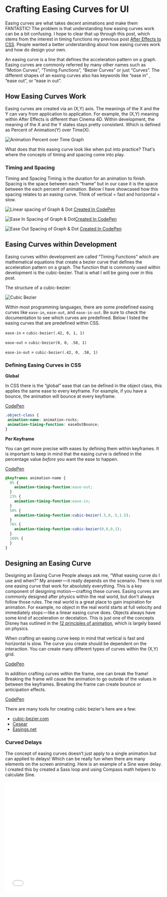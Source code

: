 # Crafting Easing Curves for UI

Easing curves are what takes decent animations and make them FANTASTIC! The problem is that understanding how easing curves work can be a bit confusing. I hope to clear that up through this post, which stems from the interest in timing functions my previous post [After Effects to CSS](https://medium.com/@ryan_brownhill/after-effects-to-css-79225c1d767e). People wanted a better understanding about how easing curves work and how do design your own.

An easing curve is a line that defines the acceleration pattern on a graph. Easing curves are commonly referred by many other names such as “Motion Curves”, “Timing Functions”, “Bezier Curves” or just “Curves”. The different shapes of an easing curves also has keywords like “ease in” , “ease out”, or “ease in out”.

## How Easing Curves Work

Easing curves are created via an (X,Y) axis. The meanings of the X and the Y can vary from application to application. For example, the (X,Y) meaning within After Effects is different than Cinema 4D. Within development, the meaning of the X and the Y states stays pretty consistent. Which is defined as Percent of Animation(Y) over Time(X).

![Animation Percent over Time Graph](/Users/ryanbrownhill/Dropbox/_4_SIDE_PROJECTS/BLOGS/Posts/Easing_Curves/curve--linear.png)

What does that this easing curve look like when put into practice? That's where the concepts of timing and spacing come into play.

### Timing and Spacing

Timing and Spacing Timing is the duration for an animation to finish. Spacing is the space between each “frame” but in our case it is the space between the each percent of animation. Below I have showcased how this spacing relates to an easing curve. Think of vertical = fast and horizontal = slow.

![Linear spacing of Graph & Dot](/Users/ryanbrownhill/Dropbox/_4_SIDE_PROJECTS/BLOGS/main-blog/images/posts/easing-curves/spacing--linear.png) [Created In CodePen](http://codepen.io/ryanbrownhill/pen/EjVdeY)

![Ease In Spacing of Graph & Dot](/Users/ryanbrownhill/Dropbox/_4_SIDE_PROJECTS/BLOGS/main-blog/images/posts/easing-curves/spacing--easein.png)[Created In CodePen](http://codepen.io/ryanbrownhill/pen/VLvEre)

![Ease Out Spacing of Graph & Dot](/Users/ryanbrownhill/Dropbox/_4_SIDE_PROJECTS/BLOGS/main-blog/images/posts/easing-curves/spacing--easeout.png) [Created In CodePen](http://codepen.io/ryanbrownhill/pen/MwaPBZ)


## Easing Curves within Development

Easing curves within development are called “Timing Functions” which are mathematical equations that create a bezier curve that defines the acceleration pattern on a graph. The function that is commonly used within development is the cubic-bezier. That is what I will be going over in this post.

The structure of a cubic-bezier:

![Cubic Bezier](/Users/ryanbrownhill/Dropbox/_4_SIDE_PROJECTS/BLOGS/main-blog/images/posts/easing-curves/cubicbezier-06.png)

Within most programming languages, there are some predefined easing curves like `ease-in`, `ease-out`, and `ease-in-out`. Be sure to check the documentation to see which curves are predefined. Below I listed the easing curves that are predefined within CSS.

`ease-in` = `cubic-bezier(.42, 0, 1, 1)`

`ease-out` = `cubic-bezier(0, 0, .58, 1)`

`ease-in-out` = `cubic-bezier(.42, 0, .58, 1)`

### Defining Easing Curves in CSS

**Global**

In CSS there is the “global” ease that can be defined in the object class, this applies the same ease to every keyframe. For example, if you have a bounce, the animation will bounce at every keyframe.

[CodePen](http://codepen.io/ryanbrownhill/pen/JdYmqG)

```scss
.object-class {
 animation-name: animation-rocks;
 animation-timing-function: easeOutBounce;
}
```

**Per Keyframe**

You can get more precise with eases by defining them within keyframes. It is important to keep in mind that the easing curve is defined in the percentage value *before* you want the ease to happen.

[CodePen](http://codepen.io/ryanbrownhill/pen/JdYejX)

```scss
@keyframes animation-name {
  0% {
    animation-timing-function:ease-out;
  }
  23% {
    animation-timing-function:ease-in;
  }
  50% {
    animation-timing-function:cubic-bezier(.5,0,.5,1.5);
  }
  76% {
    animation-timing-function:cubic-bezier(0,0,0,1);
  }
  100% {
  }
}
```

## Designing an Easing Curve


Designing an Easing Curve People always ask me, “What easing curve do I use and when?” My answer — it really depends on the scenario. There is not one easing curve that work for absolutely everything. This is a key component of designing motion — crafting these curves. Easing curves are commonly designed after physics within the real world, but don’t always follow those rules. The real world is a great place to gain inspiration for animation. For example, no object in the real world starts at full velocity and immediately stops — like a linear easing curve does. Objects always have some kind of acceleration or decelation. This is just one of the concepts Disney has outlined in the [12 principles of animation](https://vimeo.com/93206523), which is largely based on physics.

When crafting an easing curve keep in mind that vertical is fast and horizontal is slow. The curve you create should be dependent on the interaction. You can create many different types of curves within the (X,Y) grid.

[CodePen](http://codepen.io/ryanbrownhill/pen/mJeQyq?editors=110)

In addition crafting curves within the frame, one can break the frame! Breaking the frame will cause the animation to go outside of the values in between the keyframes. Breaking the frame can create bounce or anticipation effects.

[CodePen](http://codepen.io/ryanbrownhill/pen/zGrNwv?editors=110)

There are many tools for creating cubic bezier's here are a few:

- [cubic-bezier.com](cubic-bezier.com)
- [Cesear](http://matthewlein.com/ceaser/)
- [Easings.net](http://easings.net/)


### Curved Delays

The concept of easing curves doesn’t just apply to a single animation but can applied to delays! Which can be really fun when there are many elements on the screen animating. Here is an example of a Sine wave delay. I created this by created a Sass loop and using Compass math helpers to calculate Sine.


<iframe height='355' scrolling='no' src='//codepen.io/ryanbrownhill/embed/NqGxgr/?height=355&theme-id=14830' frameborder='no' allowtransparency='true' allowfullscreen='true' style='width: 100%;'>See the Pen <a href='http://codepen.io/ryanbrownhill/pen/NqGxgr/'>Sine Delay Loop</a> by Ryan Brownhill (<a href='http://codepen.io/ryanbrownhill'>@ryanbrownhill</a>) on <a href='http://codepen.io'>CodePen</a>.
</iframe>
